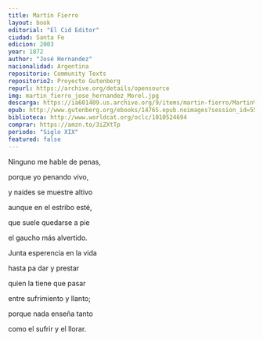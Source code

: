 ```yaml
---
title: Martín Fierro
layout: book
editorial: "El Cid Editor"
ciudad: Santa Fe
edicion: 2003
year: 1872
author: "José Hernandez"
nacionalidad: Argentina
repositorio: Community Texts
repositorio2: Proyecto Gutenberg
repurl: https://archive.org/details/opensource
img: martin_fierro_jose_hernandez_Morel.jpg
descarga: https://ia601409.us.archive.org/9/items/martin-fierro/Martin%20Fierro.pdf
epub: http://www.gutenberg.org/ebooks/14765.epub.noimages?session_id=55c08cb20d864d3bb585db22ed86a32eedafa4d7
biblioteca: http://www.worldcat.org/oclc/1010524694
comprar: https://amzn.to/3iZXtTp
periodo: "Siglo XIX"
featured: false
---
```

 

Ninguno me hable de penas,
 
porque yo penando vivo, 
 
y naides se muestre altivo
 
aunque en el estribo esté,
 
que suele quedarse a pie
 
el gaucho más alvertido.
 
 
Junta esperencia en la vida
 
hasta pa dar y prestar
  
quien la tiene que pasar
 
entre sufrimiento y llanto;
 
porque nada enseña tanto
 
como el sufrir y el llorar.
